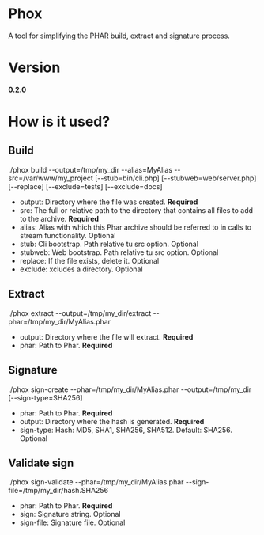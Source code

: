 Phox
====

A tool for simplifying the PHAR build, extract and signature process.

Version
=======

__0.2.0__

How is it used?
===============

Build
-----

./phox build --output=/tmp/my_dir --alias=MyAlias --src=/var/www/my_project [--stub=bin/cli.php] [--stubweb=web/server.php] [--replace] [--exclude=tests] [--exclude=docs]


* output: Directory where the file was created. __Required__
* src: The full or relative path to the directory that contains all files to add to the archive. __Required__
* alias: Alias with which this Phar archive should be referred to in calls to stream functionality. Optional
* stub: Cli bootstrap. Path relative tu src option. Optional
* stubweb: Web bootstrap. Path relative tu src option. Optional
* replace: If the file exists, delete it. Optional
* exclude: xcludes a directory. Optional


Extract
-------

./phox extract --output=/tmp/my_dir/extract --phar=/tmp/my_dir/MyAlias.phar

* output: Directory where the file will extract. __Required__
* phar: Path to Phar. __Required__

Signature
---------

./phox sign-create --phar=/tmp/my_dir/MyAlias.phar --output=/tmp/my_dir [--sign-type=SHA256]

* phar: Path to Phar. __Required__
* output: Directory where the hash is generated. __Required__
* sign-type: Hash: MD5, SHA1, SHA256, SHA512. Default: SHA256. Optional

Validate sign
-------------

./phox sign-validate --phar=/tmp/my_dir/MyAlias.phar --sign-file=/tmp/my_dir/hash.SHA256

* phar: Path to Phar. __Required__
* sign: Signature string. Optional
* sign-file: Signature file. Optional
